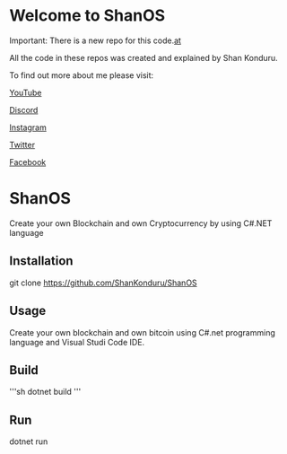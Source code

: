 # Welcome to ShanOS

Important: There is a new repo for this code.[at](https://github.com/ShanKonduru/ShanOS)

All the code in these repos was created and explained by Shan Konduru.

To find out more about me please visit:

[YouTube](https://www.youtube.com/channel/UCZcBzXatMG9sLhg-dYHGSxQ)

[Discord](https://discord.gg/tm6ET8Fy)

[Instagram](https://www.instagram.com/shankonduru/)

[Twitter](https://twitter.com/ShanKonduru)

[Facebook](https://www.facebook.com/shan.konduru/)

# ShanOS

Create your own Blockchain and own Cryptocurrency by using C#.NET language

## Installation
git clone https://github.com/ShanKonduru/ShanOS

## Usage

Create your own blockchain and own bitcoin using C#.net programming language and Visual Studi Code IDE.

## Build
'''sh
dotnet build 
'''
## Run
dotnet run

